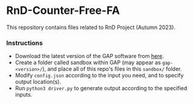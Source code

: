 # RnD-Counter-Free-FA
This repository contains files related to RnD Project (Autumn 2023).

### Instructions
- Download the latest version of the GAP software from [here](https://www.gap-system.org/Download/).
- Create a folder called sandbox within GAP (may appear as ```gap-<version>/```), and place all of this repo's files in this ```sandbox/``` folder.
- Modify ```config.json``` according to the input you need, and to specify output location(s).
- Run ```python3 driver.py``` to generate output according to the specified inputs.
